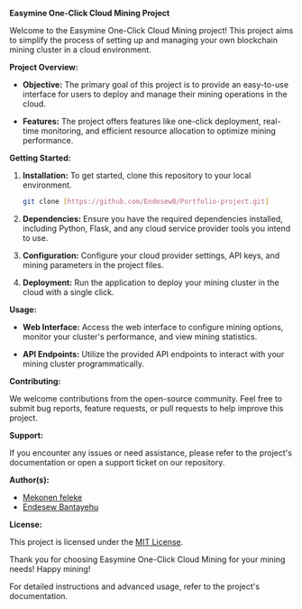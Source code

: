 **Easymine One-Click Cloud Mining Project**

Welcome to the Easymine One-Click Cloud Mining project! This project aims to simplify the process of setting up and managing your own blockchain mining cluster in a cloud environment.

**Project Overview:**

- **Objective:** The primary goal of this project is to provide an easy-to-use interface for users to deploy and manage their mining operations in the cloud.

- **Features:** The project offers features like one-click deployment, real-time monitoring, and efficient resource allocation to optimize mining performance.

**Getting Started:**

1. **Installation:** To get started, clone this repository to your local environment.

   ```bash
   git clone [https://github.com/EndesewB/Portfolio-project.git]
   ```
   
2. **Dependencies:** Ensure you have the required dependencies installed, including Python, Flask, and any cloud service provider tools you intend to use.

3. **Configuration:** Configure your cloud provider settings, API keys, and mining parameters in the project files.

4. **Deployment:** Run the application to deploy your mining cluster in the cloud with a single click.

**Usage:**

- **Web Interface:** Access the web interface to configure mining options, monitor your cluster's performance, and view mining statistics.

- **API Endpoints:** Utilize the provided API endpoints to interact with your mining cluster programmatically.

**Contributing:**

We welcome contributions from the open-source community. Feel free to submit bug reports, feature requests, or pull requests to help improve this project.

**Support:**

If you encounter any issues or need assistance, please refer to the project's documentation or open a support ticket on our repository.

 **Author(s):**
- [Mekonen feleke](https://www.linkedin/moki12.com/in)
- [Endesew Bantayehu](https://github.com/EndesewB/Portfolio-project/edit/main/README.md)

**License:**

This project is licensed under the [MIT License](LICENSE).

Thank you for choosing Easymine One-Click Cloud Mining for your mining needs! Happy mining!

For detailed instructions and advanced usage, refer to the project's documentation.


